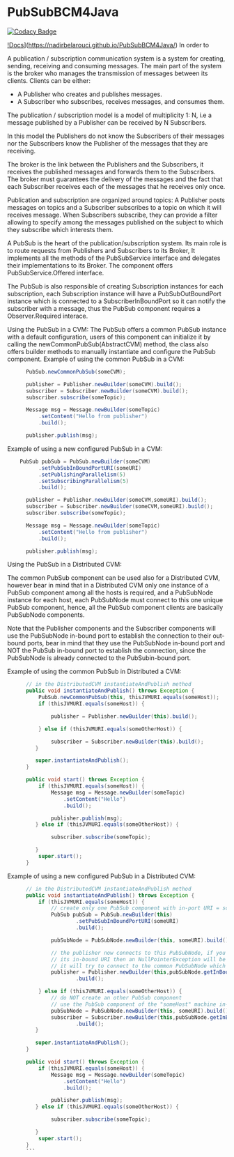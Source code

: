 # PubSubBCM4Java

[![Codacy Badge](https://api.codacy.com/project/badge/Grade/94dc52c7545146f4beddcb67687c7771)](https://app.codacy.com/project/nadirbelarouci/PubSubBCM4Java/dashboard?token=XQ5KcrU3OtkMoGV)

[!Docs](https://assets.readthedocs.org/static/projects/badges/passing-flat.svg)](https://nadirbelarouci.github.io/PubSubBCM4Java/)
In order to

A publication / subscription communication system is a system for creating, sending, receiving and consuming messages.
The main part of the system is the broker who manages the transmission of messages between its clients. Clients can be either:

- A Publisher who creates and publishes messages.
- A Subscriber who subscribes, receives messages, and consumes them.

The publication / subscription model is a model of multiplicity 1: N, i.e a message published by a Publisher can be received by N Subscribers.

In this model the Publishers do not know the Subscribers of their messages nor the Subscribers know the Publisher of the messages that they are receiving.

The broker is the link between the Publishers and the Subscribers, it receives the published messages and forwards them to the Subscribers. The broker must guarantees the delivery of the messages and the fact that each Subscriber receives each of the messages that he receives only once.

Publication and subscription are organized around topics: A Publisher posts messages on topics and a Subscriber subscribes to a topic on which it will receives message. When Subscribers subscribe, they can provide a filter allowing to specify among the messages published on the subject to which they subscribe which interests them.

A PubSub is the heart of the publication/subscription system.
Its main role is to route requests from Publishers and Subscribers to its Broker, It implements all the methods of the PubSubService interface and delegates their implementations to its Broker. The component offers PubSubService.Offered interface.

The PubSub is also responsible of creating Subscription instances for each subscription, each Subscription instance will have a PubSubOutBoundPort instance which is connected to a SubscriberInBoundPort so it can notify the subscriber with a message, thus the PubSub component requires a Observer.Required interace.

Using the PubSub in a CVM: The PubSub offers a common PubSub instance with a default configuration, users of this component can initialize it by calling the newCommonPubSub(AbstractCVM) method, the class also offers builder methods to manually instantiate and configure the PubSub component. Example of using the common PubSub in a CVM:
```java
      PubSub.newCommonPubSub(someCVM);

      publisher = Publisher.newBuilder(someCVM).build();
      subscriber = Subscriber.newBuilder(someCVM).build();
      subscriber.subscribe(someTopic);

      Message msg = Message.newBuilder(someTopic)
          .setContent("Hello from publisher")
          .build();

      publisher.publish(msg);
```
Example of using a new configured PubSub in a CVM:
```java
    PubSub pubSub = PubSub.newBuilder(someCVM)
          .setPubSubInBoundPortURI(someURI)
          .setPublishingParallelism(5)
          .setSubscribingParallelism(5)
          .build();

      publisher = Publisher.newBuilder(someCVM,someURI).build();
      subscriber = Subscriber.newBuilder(someCVM,someURI).build();
      subscriber.subscribe(someTopic);

      Message msg = Message.newBuilder(someTopic)
          .setContent("Hello from publisher")
          .build();

      publisher.publish(msg);
```
Using the PubSub in a Distributed CVM:

The common PubSub component can be used also for a Distributed CVM, however bear in mind that in a Distributed CVM only one instance of a PubSub component among all the hosts is required, and a PubSubNode instance for each host, each PubSubNode must connect to this one unique PubSub component, hence, all the PubSub component clients are basically PubSubNode components.

Note that the Publisher components and the Subscriber components will use the PubSubNode in-bound port to establish the connection to their out-bound ports, bear in mind that they use the PubSubNode in-bound port and NOT the PubSub in-bound port to establish the connection, since the PubSubNode is already connected to the PubSubin-bound port.

Example of using the common PubSub in Distributed a CVM:
```java
      // in the DistributedCVM instantiateAndPublish method
      public void instantiateAndPublish() throws Exception {
          PubSub.newCommonPubSub(this, thisJVMURI.equals(someHost));
          if (thisJVMURI.equals(someHost)) {

              publisher = Publisher.newBuilder(this).build();

          } else if (thisJVMURI.equals(someOtherHost)) {

              subscriber = Subscriber.newBuilder(this).build();
         }

         super.instantiateAndPublish();
      }

      public void start() throws Exception {
          if (thisJVMURI.equals(someHost)) {
              Message msg = Message.newBuilder(someTopic)
                  .setContent("Hello")
                  .build();

              publisher.publish(msg);
         } else if (thisJVMURI.equals(someOtherHost)) {

              subscriber.subscribe(someTopic);

         }
          super.start();
      }
```  
Example of using a new configured PubSub in a Distributed CVM:
```java
      // in the DistributedCVM instantiateAndPublish method
      public void instantiateAndPublish() throws Exception {
          if (thisJVMURI.equals(someHost)) {
              // create only one PubSub component with in-port URI = someURI
              PubSub pubSub = PubSub.newBuilder(this)
                      .setPubSubInBoundPortURI(someURI)
                      .build();

              pubSubNode = PubSubNode.newBuilder(this, someURI).build();

              // the publisher now connects to this PubSubNode, if you don't specify
              // its in-bound URI then an NullPointerException will be thrown since
              // it will try to connect to the common PubSubNode which is not initialized at all.
              publisher = Publisher.newBuilder(this,pubSubNode.getInBoundPortURI())
                      .build();

          } else if (thisJVMURI.equals(someOtherHost)) {
              // do NOT create an other PubSub component
              // use the PubSub component of the "someHost" machine in-bound port for this PubSubNode
              pubSubNode = PubSubNode.newBuilder(this, someURI).build();
              subscriber = Subscriber.newBuilder(this,pubSubNode.getInBoundPortURI())
                      .build();
         }

         super.instantiateAndPublish();
      }

      public void start() throws Exception {
          if (thisJVMURI.equals(someHost)) {
              Message msg = Message.newBuilder(someTopic)
                  .setContent("Hello")
                  .build();

              publisher.publish(msg);
         } else if (thisJVMURI.equals(someOtherHost)) {

              subscriber.subscribe(someTopic);

         }
          super.start();
      }
      ```
